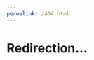 ```yaml
---
permalink: /404.html
---
```


<!DOCTYPE html>
<html>
<head>
    <meta charset=utf-8>
    <title>Redirection...</title>
</head>
    
    
<body>
<h1>Redirection...</h1>

<script type="text/javascript">
    setTimeout(function() {
        let redirection = location.href.replace("index.php?/", "").split('/')[4];
    console.log(redirection);
        if(redirection){
            window.location.href = "www.mamie-cameroun.fr?redirection=?" + redirection;
        } else {
            window.location.href = "www.mamie-cameroun.fr";
        }
    }, 0);
</script>

</body>
</html>
